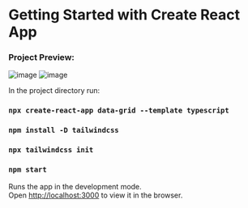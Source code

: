 # Getting Started with Create React App

### Project Preview:
![image](https://github.com/Edward-Ang/Data-Grid/assets/64727838/9cd5a430-b41d-40f6-a90b-0d8e595aa1fd) 
![image](https://github.com/Edward-Ang/Data-Grid/assets/64727838/54b39df3-e5c2-41e3-b6a6-0a23a11a6d6a)

In the project directory run:

### `npx create-react-app data-grid --template typescript`

### `npm install -D tailwindcss`

### `npx tailwindcss init`

### `npm start`

Runs the app in the development mode.\
Open [http://localhost:3000](http://localhost:3000) to view it in the browser.
